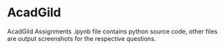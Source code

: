 # AcadGild
AcadGild Assignments
.ipynb file contains python source code, other files are output screenshots for the respective questions.

